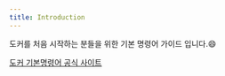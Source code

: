 ```yaml
---
title: Introduction
---
```


도커를 처음 시작하는 분들을 위한 기본 명령어 가이드 입니다.😄 

[도커 기본명령어 공식 사이트](https://docs.docker.com/engine/reference/commandline/docker/)

